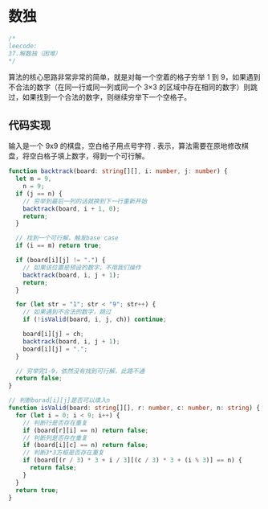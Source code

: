 # 数独

```typescript
/*
leecode:
37.解数独（困难）
*/
```

算法的核心思路非常非常的简单，就是对每一个空着的格子穷举 1 到 9，如果遇到不合法的数字（在同一行或同一列或同一个 3×3 的区域中存在相同的数字）则跳过，如果找到一个合法的数字，则继续穷举下一个空格子。

## 代码实现

输入是一个 9x9 的棋盘，空白格子用点号字符 . 表示，算法需要在原地修改棋盘，将空白格子填上数字，得到一个可行解。

```typescript
function backtrack(board: string[][], i: number, j: number) {
  let m = 9,
    n = 9;
  if (j == n) {
    // 穷举到最后一列的话就换到下一行重新开始
    backtrack(board, i + 1, 0);
    return;
  }

  // 找到一个可行解，触发base case
  if (i == m) return true;

  if (board[i][j] != ".") {
    // 如果该位置是预设的数字，不用我们操作
    backtrack(board, i, j + 1);
    return;
  }

  for (let str = "1"; str < "9"; str++) {
    // 如果遇到不合法的数字，跳过
    if (!isValid(board, i, j, ch)) continue;

    board[i][j] = ch;
    backtrack(board, i, j + 1);
    board[i][j] = ".";
  }

  // 穷举完1-9，依然没有找到可行解，此路不通
  return false;
}

// 判断borad[i][j]是否可以填入n
function isValid(board: string[][], r: number, c: number, n: string) {
  for (let i = 0; i < 9; i++) {
    // 判断行是否存在重复
    if (board[r][i] == n) return false;
    // 判断列是否存在重复
    if (board[i][c] == n) return false;
    // 判断3*3方框是否存在重复
    if (board[(r / 3) * 3 + i / 3][(c / 3) * 3 + (i % 3)] == n) {
      return false;
    }
  }
  return true;
}
```

